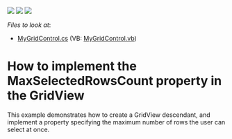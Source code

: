<!-- default badges list -->
![](https://img.shields.io/endpoint?url=https://codecentral.devexpress.com/api/v1/VersionRange/128629895/18.1.7%2B)
[![](https://img.shields.io/badge/Open_in_DevExpress_Support_Center-FF7200?style=flat-square&logo=DevExpress&logoColor=white)](https://supportcenter.devexpress.com/ticket/details/E2227)
[![](https://img.shields.io/badge/📖_How_to_use_DevExpress_Examples-e9f6fc?style=flat-square)](https://docs.devexpress.com/GeneralInformation/403183)
<!-- default badges end -->
<!-- default file list -->
*Files to look at*:

* [MyGridControl.cs](./CS/Q257245/MyGridControl.cs) (VB: [MyGridControl.vb](./VB/Q257245/MyGridControl.vb))

<!-- default file list end -->
# How to implement the MaxSelectedRowsCount property in the GridView


<p>This example demonstrates how to create a GridView descendant, and implement a property specifying the maximum number of rows the user can select at once.</p>

<br/>


